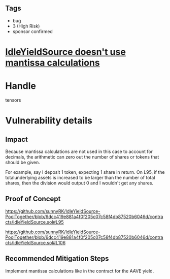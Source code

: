 ## Tags

- bug
- 3 (High Risk)
- sponsor confirmed

# [IdleYieldSource doesn't use mantissa calculations](https://github.com/code-423n4/2021-06-pooltogether-findings/issues/103) 

# Handle

tensors


# Vulnerability details

## Impact
Because mantissa calculations are not used in this case to account for decimals, the arithmetic
can zero out the number of shares or tokens that should be given.

For example, say I deposit 1 token, expecting 1 share in return.
On L95, if the totalunderlying assets is increased to be larger than the number of total shares, then the division would output 0 and I wouldn't get any shares.  

## Proof of Concept
https://github.com/sunnyRK/IdleYieldSource-PoolTogether/blob/6dcc419e881a4f0f205c07c58f4db87520b6046d/contracts/IdleYieldSource.sol#L95

https://github.com/sunnyRK/IdleYieldSource-PoolTogether/blob/6dcc419e881a4f0f205c07c58f4db87520b6046d/contracts/IdleYieldSource.sol#L106

## Recommended Mitigation Steps
Implement mantissa calculations like in the contract for the AAVE  yield.

